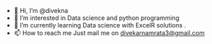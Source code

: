 - 👋 Hi, I’m @divekna
- 👀 I’m interested in Data science and python programming 
- 🌱 I’m currently learning Data science with ExcelR solutions .
- 📫 How to reach me Just mail me on divekarnamrata3@gmail.com

<!---
divekna/divekna is a ✨ special ✨ repository because its `README.md` (this file) appears on your GitHub profile.
You can click the Preview link to take a look at your changes.
--->
